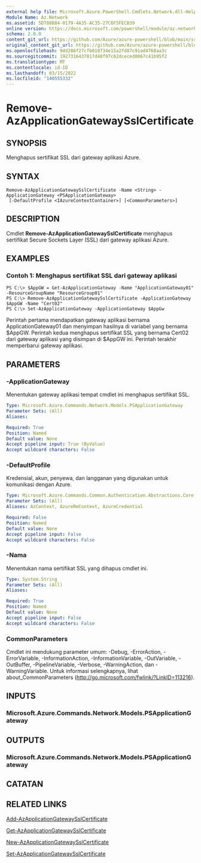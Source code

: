 ```yaml
---
external help file: Microsoft.Azure.PowerShell.Cmdlets.Network.dll-Help.xml
Module Name: Az.Network
ms.assetid: 5D788B84-0179-4A35-AC35-27C6F5FECB39
online version: https://docs.microsoft.com/powershell/module/az.network/remove-azapplicationgatewaysslcertificate
schema: 2.0.0
content_git_url: https://github.com/Azure/azure-powershell/blob/main/src/Network/Network/help/Remove-AzApplicationGatewaySslCertificate.md
original_content_git_url: https://github.com/Azure/azure-powershell/blob/main/src/Network/Network/help/Remove-AzApplicationGatewaySslCertificate.md
ms.openlocfilehash: 9dd286f27cfb010734e15a2fd87c91ad4768aa3c
ms.sourcegitcommit: 1927316437817d48f97c62dceced0067c41b95f2
ms.translationtype: MT
ms.contentlocale: id-ID
ms.lasthandoff: 03/15/2022
ms.locfileid: "140555332"
---
```

# Remove-AzApplicationGatewaySslCertificate

## SYNOPSIS
Menghapus sertifikat SSL dari gateway aplikasi Azure.

## SYNTAX

```
Remove-AzApplicationGatewaySslCertificate -Name <String> -ApplicationGateway <PSApplicationGateway>
 [-DefaultProfile <IAzureContextContainer>] [<CommonParameters>]
```

## DESCRIPTION
Cmdlet **Remove-AzApplicationGatewaySslCertificate** menghapus sertifikat Secure Sockets Layer (SSL) dari gateway aplikasi Azure.

## EXAMPLES

### Contoh 1: Menghapus sertifikat SSL dari gateway aplikasi
```
PS C:\> $AppGW = Get-AzApplicationGateway -Name "ApplicationGateway01" -ResourceGroupName "ResourceGroup01"
PS C:\> Remove-AzApplicationGatewaySslCertificate -ApplicationGateway $AppGW -Name "Cert02"
PS C:\> Set-AzApplicationGateway -ApplicationGateway $AppGw
```

Perintah pertama mendapatkan gateway aplikasi bernama ApplicationGateway01 dan menyimpan hasilnya di variabel yang bernama $AppGW.
Perintah kedua menghapus sertifikat SSL yang bernama Cert02 dari gateway aplikasi yang disimpan di $AppGW ini.
Perintah terakhir memperbarui gateway aplikasi.

## PARAMETERS

### -ApplicationGateway
Menentukan gateway aplikasi tempat cmdlet ini menghapus sertifikat SSL.

```yaml
Type: Microsoft.Azure.Commands.Network.Models.PSApplicationGateway
Parameter Sets: (All)
Aliases:

Required: True
Position: Named
Default value: None
Accept pipeline input: True (ByValue)
Accept wildcard characters: False
```

### -DefaultProfile
Kredensial, akun, penyewa, dan langganan yang digunakan untuk komunikasi dengan Azure.

```yaml
Type: Microsoft.Azure.Commands.Common.Authentication.Abstractions.Core.IAzureContextContainer
Parameter Sets: (All)
Aliases: AzContext, AzureRmContext, AzureCredential

Required: False
Position: Named
Default value: None
Accept pipeline input: False
Accept wildcard characters: False
```

### -Nama
Menentukan nama sertifikat SSL yang dihapus cmdlet ini.

```yaml
Type: System.String
Parameter Sets: (All)
Aliases:

Required: True
Position: Named
Default value: None
Accept pipeline input: False
Accept wildcard characters: False
```

### CommonParameters
Cmdlet ini mendukung parameter umum: -Debug, -ErrorAction, -ErrorVariable, -InformationAction, -InformationVariable, -OutVariable, -OutBuffer, -PipelineVariable, -Verbose, -WarningAction, dan -WarningVariable. Untuk informasi selengkapnya, lihat about_CommonParameters (http://go.microsoft.com/fwlink/?LinkID=113216).

## INPUTS

### Microsoft.Azure.Commands.Network.Models.PSApplicationGateway

## OUTPUTS

### Microsoft.Azure.Commands.Network.Models.PSApplicationGateway

## CATATAN

## RELATED LINKS

[Add-AzApplicationGatewaySslCertificate](./Add-AzApplicationGatewaySslCertificate.md)

[Get-AzApplicationGatewaySslCertificate](./Get-AzApplicationGatewaySslCertificate.md)

[New-AzApplicationGatewaySslCertificate](./New-AzApplicationGatewaySslCertificate.md)

[Set-AzApplicationGatewaySslCertificate](./Set-AzApplicationGatewaySslCertificate.md)


